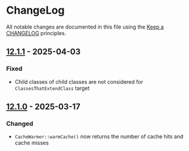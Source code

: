 # ChangeLog

All notable changes are documented in this file using the [Keep a CHANGELOG](http://keepachangelog.com/) principles.

## [12.1.1] - 2025-04-03

### Fixed

* Child classes of child classes are not considered for `ClassesThatExtendClass` target

## [12.1.0] - 2025-03-17

### Changed

* `CacheWarmer::warmCache()` now returns the number of cache hits and cache misses

[12.1.1]: https://github.com/sebastianbergmann/php-code-coverage/compare/12.1.0...12.1.1
[12.1.0]: https://github.com/sebastianbergmann/php-code-coverage/compare/12.0.5...12.1.0
